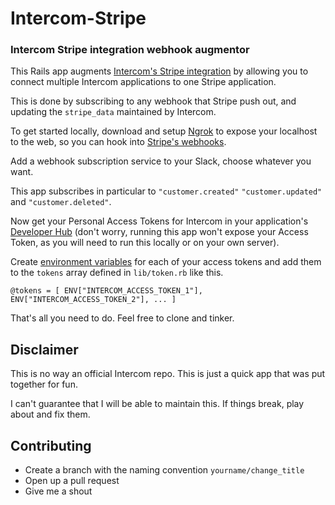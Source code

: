 # Intercom-Stripe
### Intercom Stripe integration webhook augmentor

This Rails app augments [Intercom's Stripe integration](https://docs.intercom.com/integrations/stripe-integration) by allowing you to connect multiple Intercom applications to one Stripe application.

This is done by subscribing to any webhook that Stripe push out, and updating the `stripe_data` maintained by Intercom.

To get started locally, download and setup [Ngrok](https://ngrok.com/) to expose your localhost to the web, so you can hook into [Stripe's webhooks](https://stripe.com/docs/webhooks).

Add a webhook subscription service to your Slack, choose whatever you want.

This app subscribes in particular to `"customer.created"` `"customer.updated"` and `"customer.deleted"`.

Now get your Personal Access Tokens for Intercom in your application's [Developer Hub](https://docs.intercom.com/building-on-intercom/get-started-building-on-intercom) (don't worry, running this app won't expose your Access Token, as you will need to run this locally or on your own server).

Create [environment variables](http://blog.honeybadger.io/ruby-guide-environment-variables/) for each of your access tokens and add them to the `tokens` array defined in `lib/token.rb` like this.
```
@tokens = [ ENV["INTERCOM_ACCESS_TOKEN_1"], ENV["INTERCOM_ACCESS_TOKEN_2"], ... ]
```

That's all you need to do. Feel free to clone and tinker.

## Disclaimer
This is no way an official Intercom repo. This is just a quick app that was put together for fun.

I can't guarantee that I will be able to maintain this. If things break, play about and fix them.

## Contributing
- Create a branch with the naming convention `yourname/change_title`
- Open up a pull request
- Give me a shout